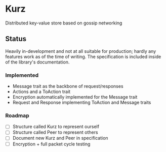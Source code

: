 # Kurz

Distributed key-value store based on gossip networking

## Status

Heavily in-development and not at all suitable for production; hardly any features work as of the time of writing. The specification is included inside of the library's documentation.

### Implemented

- Message trait as the backbone of request/responses
- Actions and a ToAction trait
- Encryption automatically implemented for the Message trait
- Request and Response implementing ToAction and Message traits

### Roadmap

- [ ] Structure called Kurz to represent ourself
- [ ] Structure called Peer to represent others
- [ ] Document new Kurz and Peer in specification
- [ ] Encryption + full packet cycle testing
